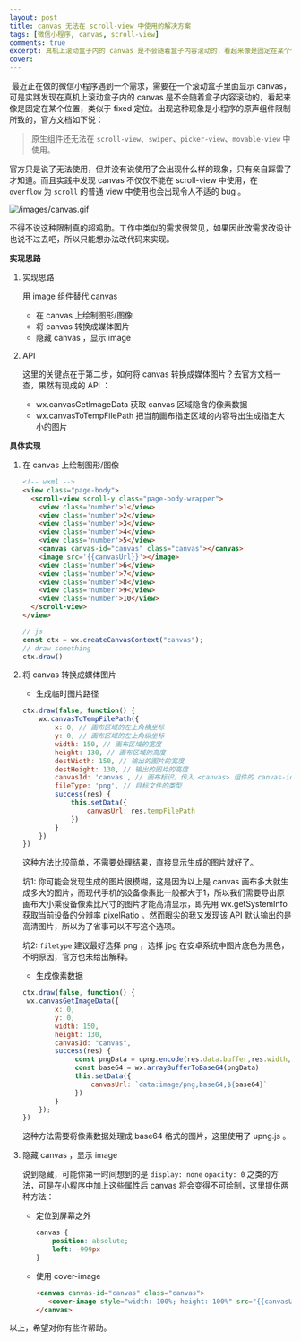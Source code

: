 ```yaml
---
layout: post
title: canvas 无法在 scroll-view 中使用的解决方案
tags: [微信小程序, canvas, scroll-view]
comments: true
excerpt: 真机上滚动盒子内的 canvas 是不会随着盒子内容滚动的，看起来像是固定在某个位置，类似于 fixed 定位。
cover: 
---
```




​	最近正在做的微信小程序遇到一个需求，需要在一个滚动盒子里面显示 canvas，可是实践发现在真机上滚动盒子内的 canvas 是不会随着盒子内容滚动的，看起来像是固定在某个位置，类似于 fixed 定位。出现这种现象是小程序的原声组件限制所致的，官方文档如下说：

> 原生组件还无法在 `scroll-view`、`swiper`、`picker-view`、`movable-view` 中使用。

​	官方只是说了无法使用，但并没有说使用了会出现什么样的现象，只有亲自踩雷了才知道。而且实践中发现 canvas 不仅仅不能在 scroll-view 中使用，在 `overflow` 为 `scroll` 的普通 view 中使用也会出现令人不适的 bug 。

![/images/canvas.gif]()

​	不得不说这种限制真的超鸡肋。工作中类似的需求很常见，如果因此改需求改设计也说不过去吧，所以只能想办法改代码来实现。



**实现思路**

1. 实现思路 

   用 image 组件替代 canvas 

   - 在 canvas 上绘制图形/图像
   - 将 canvas 转换成媒体图片
   - 隐藏 canvas ，显示 image

2. API

   这里的关键点在于第二步，如何将 canvas 转换成媒体图片？去官方文档一查，果然有现成的 API ：

   - wx.canvasGetImageData 获取 canvas 区域隐含的像素数据
   - wx.canvasToTempFilePath 把当前画布指定区域的内容导出生成指定大小的图片



**具体实现**

1. 在 canvas 上绘制图形/图像

   ```html
   <!-- wxml -->
   <view class="page-body">
     <scroll-view scroll-y class="page-body-wrapper">
       <view class='number'>1</view>
       <view class='number'>2</view>
       <view class='number'>3</view>
       <view class='number'>4</view>
       <view class='number'>5</view>
       <canvas canvas-id="canvas" class="canvas"></canvas>
       <image src='{{canvasUrl}}'></image>
       <view class='number'>6</view>
       <view class='number'>7</view>
       <view class='number'>8</view>
       <view class='number'>9</view>
       <view class='number'>10</view>
     </scroll-view>
   </view>
   ```

   ```javascript
   // js
   const ctx = wx.createCanvasContext("canvas");
   // draw something
   ctx.draw()
   ```

2. 将 canvas 转换成媒体图片

   - 生成临时图片路径

   ```javascript
   ctx.draw(false, function() {
       wx.canvasToTempFilePath({
           x: 0, // 画布区域的左上角横坐标
           y: 0, // 画布区域的左上角纵坐标
           width: 150, // 画布区域的宽度
           height: 130, // 画布区域的高度
           destWidth: 150, // 输出的图片的宽度
           destHeight: 130, // 输出的图片的高度
           canvasId: 'canvas', // 画布标识，传入 <canvas> 组件的 canvas-id
           fileType: 'png', // 目标文件的类型
           success(res) {
               this.setData({
                   canvasUrl: res.tempFilePath
               })
           }
       })
   })
   ```

   这种方法比较简单，不需要处理结果，直接显示生成的图片就好了。

   坑1: 你可能会发现生成的图片很模糊，这是因为以上是 canvas 画布多大就生成多大的图片，而现代手机的设备像素比一般都大于1，所以我们需要导出原画布大小乘设备像素比尺寸的图片才能高清显示，即先用 wx.getSystemInfo 获取当前设备的分辨率 pixelRatio 。然而眼尖的我又发现该 API 默认输出的是高清图片，所以为了省事可以不写这个选项。

   坑2: `filetype` 建议最好选择 png ，选择 jpg 在安卓系统中图片底色为黑色，不明原因，官方也未给出解释。

   - 生成像素数据

   ```javascript
   ctx.draw(false, function() {
   	wx.canvasGetImageData({
           x: 0,
           y: 0,
           width: 150,
           height: 130,
           canvasId: "canvas",
           success(res) {
             	const pngData = upng.encode(res.data.buffer,res.width,res.height)
             	const base64 = wx.arrayBufferToBase64(pngData)
             	this.setData({
             		canvasUrl: `data:image/png;base64,${base64}`
             	})
           }
       });
   })
   ```

   这种方法需要将像素数据处理成 base64 格式的图片，这里使用了 upng.js 。

3. 隐藏 canvas ，显示 image

   说到隐藏，可能你第一时间想到的是 `display: none` `opacity: 0` 之类的方法，可是在小程序中加上这些属性后 canvas 将会变得不可绘制，这里提供两种方法：

   - 定位到屏幕之外

     ```css
     canvas {
         position: absolute;
         left: -999px
     }
     ```

   - 使用 cover-image

     ```html
     <canvas canvas-id="canvas" class="canvas">
     	<cover-image style="width: 100%; height: 100%" src="{{canvasUrl}}"></cover-image>
     </canvas>
     ```



以上，希望对你有些许帮助。